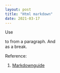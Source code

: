 ```yaml
---
layout: post
title: "Html markdown"
date: 2021-03-17
---
```


Use <p></p> to from a paragraph. And <br> as a break. 

Reference:
1. [Markdownguide](https://www.markdownguide.org/basic-syntax/#line-breaks)

